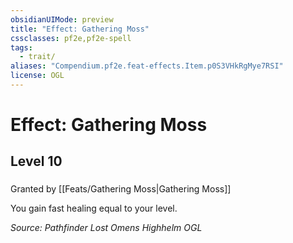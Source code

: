 ```yaml
---
obsidianUIMode: preview
title: "Effect: Gathering Moss"
cssclasses: pf2e,pf2e-spell
tags:
  - trait/
aliases: "Compendium.pf2e.feat-effects.Item.p0S3VHkRgMye7RSI"
license: OGL
---
```

# Effect: Gathering Moss
## Level 10
### 






Granted by [[Feats/Gathering Moss|Gathering Moss]]

You gain fast healing equal to your level.

*Source: Pathfinder Lost Omens Highhelm*
*OGL*